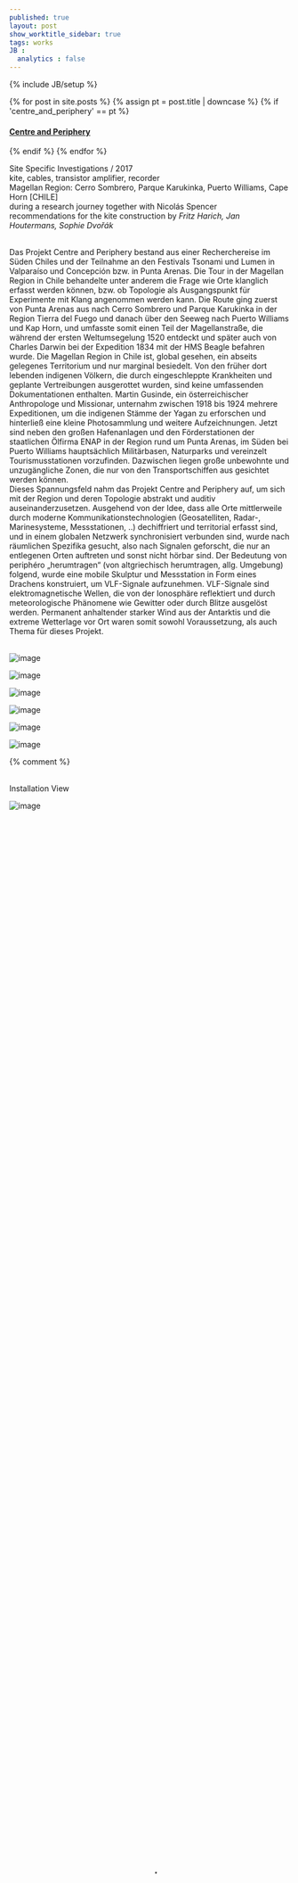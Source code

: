 ```yaml
---
published: true
layout: post
show_worktitle_sidebar: true
tags: works
JB :
  analytics : false
---
```


{% include JB/setup %}


{% for post in site.posts %}
	{% assign pt = post.title | downcase %}
	{% if 'centre_and_periphery' == pt %}
<h4><a href="{{ BASE_PATH }}{{ post.url }}">Centre and Periphery</a></h4>
	{% endif %}
{% endfor %}

<p>
Site Specific Investigations / 2017<br />
kite, cables, transistor amplifier, recorder<br />
Magellan Region: Cerro Sombrero, Parque Karukinka, Puerto Williams, Cape Horn [CHILE]<br />
during a research journey together with Nicolás Spencer<br />
recommendations for the kite construction by <i>Fritz Harich, Jan Houtermans, Sophie Dvořák</i>
<br /><br />			


Das Projekt Centre and Periphery bestand aus einer Recherchereise im Süden Chiles und der Teilnahme an den Festivals Tsonami und Lumen in Valparaíso und Concepción bzw. in Punta Arenas.
Die Tour in der Magellan Region in Chile behandelte unter anderem die Frage wie Orte klanglich erfasst werden können, bzw. ob Topologie als Ausgangspunkt für Experimente mit Klang angenommen werden kann. Die Route ging zuerst von Punta Arenas aus nach Cerro Sombrero und Parque Karukinka in der Region Tierra del Fuego und danach über den Seeweg nach Puerto Williams und Kap Horn, und umfasste somit einen Teil der Magellanstraße, die während der ersten Weltumsegelung 1520 entdeckt und später auch von Charles Darwin bei der Expedition 1834 mit der HMS Beagle befahren wurde. Die Magellan Region in Chile ist, global gesehen, ein abseits gelegenes Territorium und nur marginal besiedelt. Von den früher dort lebenden indigenen Völkern, die durch eingeschleppte Krankheiten und geplante Vertreibungen ausgerottet wurden, sind keine umfassenden Dokumentationen enthalten. Martin Gusinde, ein österreichischer Anthropologe und Missionar, unternahm zwischen 1918 bis 1924 mehrere Expeditionen, um die indigenen Stämme der Yagan zu erforschen und hinterließ eine kleine Photosammlung und weitere Aufzeichnungen. Jetzt sind neben den großen Hafenanlagen und den Förderstationen der staatlichen Ölfirma ENAP in der Region rund um Punta Arenas, im Süden bei Puerto Williams hauptsächlich Militärbasen, Naturparks und vereinzelt Tourismusstationen vorzufinden. Dazwischen liegen große unbewohnte und unzugängliche Zonen, die nur von den Transportschiffen aus gesichtet werden können.<br />
Dieses Spannungsfeld nahm das Projekt Centre and Periphery auf, um sich mit der Region und deren Topologie abstrakt und auditiv auseinanderzusetzen. Ausgehend von der Idee, dass alle Orte mittlerweile durch moderne Kommunikationstechnologien (Geosatelliten, Radar-, Marinesysteme, Messstationen, ..) dechiffriert und territorial erfasst sind, und in einem globalen Netzwerk synchronisiert verbunden sind, wurde nach räumlichen Spezifika gesucht, also nach Signalen geforscht, die nur an entlegenen Orten auftreten und sonst nicht hörbar sind. Der Bedeutung von periphéro „herumtragen“ (von altgriechisch herumtragen, allg. Umgebung) folgend, wurde eine mobile Skulptur und Messstation in Form eines Drachens konstruiert, um VLF-Signale aufzunehmen. VLF-Signale sind elektromagnetische Wellen, die von der Ionosphäre reflektiert und durch meteorologische Phänomene wie Gewitter oder durch Blitze ausgelöst werden. Permanent anhaltender starker Wind aus der Antarktis und die extreme Wetterlage vor Ort waren somit sowohl Voraussetzung, als auch Thema für dieses Projekt.
<br /><br />

</p>


<img src="{{ site.url }}/images/drachen_parque_karukinka_small.jpg" alt="image">
<p></p>
<img src="{{ site.url }}/images/drachen_cape_horn_small.jpg" alt="image">
<p></p>
<img src="{{ site.url }}/images/drachen_bahia_inutil_small.jpg" alt="image">
<p></p>
<img src="{{ site.url }}/images/drachen_puerto_williams_small.jpg" alt="image">
<p></p>
<img src="{{ site.url }}/images/drachen_cape_horn2_small.jpg" alt="image">
<p></p>
<img src="{{ site.url }}/images/drachen_barco_small.jpg" alt="image">



{% comment %}

<p> <br />Installation View<br /></p>
<img src="{{ site.url }}/images/am_room_small.jpg" alt="image">


<video preload="metadata" poster="{{ site.url }}/images/am_night_poster.jpg" width="100%" height="100%" controls>
  <source src="{{ site.url }}/images/am_night.mp4" type="video/mp4">
</video>

<br />
<p></p>
<audio controls style="width: 100%">
  <source src="{{ site.url }}/images/konfrontationen10.mp3" type="audio/mpeg">	
</audio>


<p></p>
<audio controls style="width: 100%">
  <source src="{{ site.url }}/images/konfrontationen11.mp3" type="audio/mpeg">
</audio>


<p></p>
<audio controls style="width: 100%">
  <source src="{{ site.url }}/images/konfrontationen13.mp3" type="audio/mpeg">
  
</audio>


{% endcomment %}


{% comment %}
<font color="grey">(c)<br /></font>
{% endcomment %}
